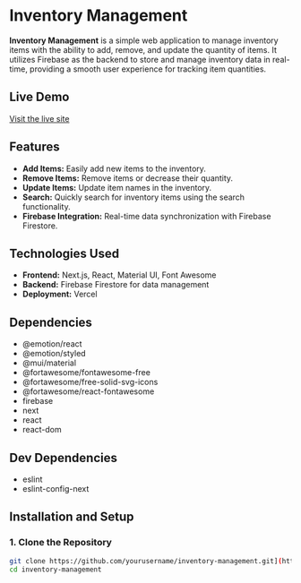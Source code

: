 # Inventory Management

**Inventory Management** is a simple web application to manage inventory items with the ability to add, remove, and update the quantity of items. It utilizes Firebase as the backend to store and manage inventory data in real-time, providing a smooth user experience for tracking item quantities.

## Live Demo
[Visit the live site](https://pantry-tracker-tau-three.vercel.app/)

## Features
- **Add Items:** Easily add new items to the inventory.
- **Remove Items:** Remove items or decrease their quantity.
- **Update Items:** Update item names in the inventory.
- **Search:** Quickly search for inventory items using the search functionality.
- **Firebase Integration:** Real-time data synchronization with Firebase Firestore.

## Technologies Used
- **Frontend:** Next.js, React, Material UI, Font Awesome
- **Backend:** Firebase Firestore for data management
- **Deployment:** Vercel

## Dependencies
- @emotion/react
- @emotion/styled
- @mui/material
- @fortawesome/fontawesome-free
- @fortawesome/free-solid-svg-icons
- @fortawesome/react-fontawesome
- firebase
- next
- react
- react-dom

## Dev Dependencies
- eslint
- eslint-config-next

## Installation and Setup

### 1. Clone the Repository
```bash
git clone https://github.com/yourusername/inventory-management.git](https://github.com/yousrahanif/Pantry-Tracker.git
cd inventory-management
